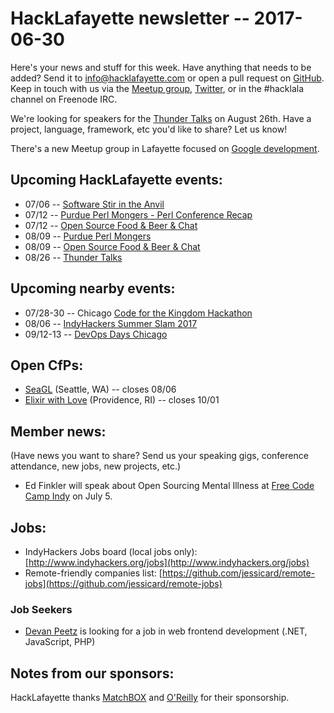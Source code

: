 # HackLafayette newsletter -- 2017-06-30

Here's your news and stuff for this week. Have anything that needs to be added? Send it to info@hacklafayette.com or open a pull request on [GitHub](https://github.com/hacklafayette/newsletter). Keep in touch with us via the [Meetup group](https://www.meetup.com/hacklafayette/), [Twitter](https://twitter.com/hacklafayette), or in the #hacklala channel on Freenode IRC.

We're looking for speakers for the [Thunder Talks](https://www.meetup.com/hacklafayette/events/237527854/) on August 26th. Have a project, language, framework, etc you'd like to share? Let us know!

There's a new Meetup group in Lafayette focused on [Google development](https://www.meetup.com/GDGLafayette/).

## Upcoming HackLafayette events:
* 07/06 -- [Software Stir in the Anvil](https://twitter.com/softwarestir)
* 07/12 -- [Purdue Perl Mongers - Perl Conference Recap](https://www.meetup.com/hacklafayette/events/239878787/)
* 07/12 -- [Open Source Food & Beer & Chat](https://www.meetup.com/hacklafayette/events/239878940/)
* 08/09 -- [Purdue Perl Mongers](https://www.meetup.com/hacklafayette/events/239878854/)
* 08/09 -- [Open Source Food & Beer & Chat](https://www.meetup.com/hacklafayette/events/239878972/)
* 08/26 -- [Thunder Talks](https://www.meetup.com/hacklafayette/events/239012244/)

## Upcoming nearby events:
* 07/28-30 -- Chicago [Code for the Kingdom Hackathon](https://www.chic4tk.tech/)
* 08/06 -- [IndyHackers Summer Slam 2017](http://www.indyhackers.org/summer-slam-2017/)
* 09/12-13 -- [DevOps Days Chicago](https://www.devopsdays.org/events/2017-chicago/)

## Open CfPs:
* [SeaGL](http://seagl.org/news/2017/06/19/CFP-open.html) (Seattle, WA) -- closes 08/06
* [Elixir with Love](http://www.elixir-with-love.com/#cfp) (Providence, RI) -- closes 10/01

## Member news:
(Have news you want to share? Send us your speaking gigs, conference attendance, new jobs, new projects, etc.)
* Ed Finkler will speak about Open Sourcing Mental Illness at [Free Code Camp Indy](https://www.meetup.com/Free-Code-Camp-Indy/events/240842101/) on July 5.

## Jobs:
* IndyHackers Jobs board (local jobs only): [http://www.indyhackers.org/jobs](http://www.indyhackers.org/jobs)
* Remote-friendly companies list: [https://github.com/jessicard/remote-jobs](https://github.com/jessicard/remote-jobs)

### Job Seekers
* [Devan Peetz](https://drive.google.com/file/d/0BytBnQoypD1xNTd1Y25kM1hJeGc/view) is looking for a job in web frontend development (.NET, JavaScript, PHP)

## Notes from our sponsors:

HackLafayette thanks [MatchBOX](http://matchboxstudio.org/) and [O'Reilly](http://www.oreilly.com/) for their sponsorship.

